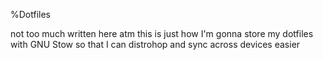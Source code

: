 %Dotfiles


not too much written here atm this is just how I'm gonna store my dotfiles with GNU Stow so that I can distrohop and sync across devices easier

